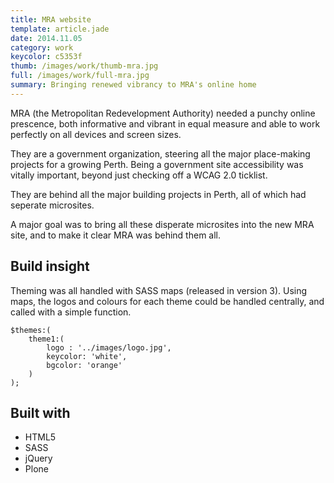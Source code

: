 ```yaml
---
title: MRA website
template: article.jade
date: 2014.11.05
category: work
keycolor: c5353f
thumb: /images/work/thumb-mra.jpg
full: /images/work/full-mra.jpg
summary: Bringing renewed vibrancy to MRA's online home
---
```


MRA (the Metropolitan Redevelopment Authority) needed a punchy online prescence, both informative and vibrant in equal measure and able to work perfectly on all devices and screen sizes.

They are a government organization, steering all the major place-making projects for a growing Perth. Being a government site accessibility was vitally important, beyond just checking off a WCAG 2.0 ticklist.

They are behind all the major building projects in Perth, all of which had seperate microsites. 

A major goal was to bring all these disperate microsites into the new MRA site, and to make it clear MRA was behind them all.

## Build insight

Theming was all handled with SASS maps (released in version 3). Using maps, the logos and colours for each theme could be handled centrally, and called with a simple function.

```
$themes:(
    theme1:(
        logo : '../images/logo.jpg',
        keycolor: 'white',
        bgcolor: 'orange'
    )
);
``` 

## Built with

- HTML5
- SASS
- jQuery
- Plone
